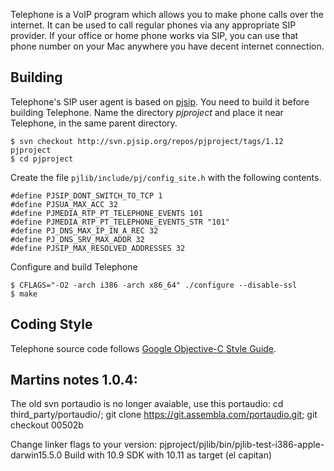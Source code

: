 Telephone is a VoIP program which allows you to make phone calls over
the internet. It can be used to call regular phones via any
appropriate SIP provider. If your office or home phone works via SIP,
you can use that phone number on your Mac anywhere you have decent
internet connection.

Building
--------

Telephone's SIP user agent is based on [pjsip][]. You need to build it
before building Telephone. Name the directory _pjproject_ and place it
near Telephone, in the same parent directory.

  [pjsip]: http://www.pjsip.org/

    $ svn checkout http://svn.pjsip.org/repos/pjproject/tags/1.12 pjproject
    $ cd pjproject

Create the file `pjlib/include/pj/config_site.h` with the following
contents.

    #define PJSIP_DONT_SWITCH_TO_TCP 1
    #define PJSUA_MAX_ACC 32
    #define PJMEDIA_RTP_PT_TELEPHONE_EVENTS 101
    #define PJMEDIA_RTP_PT_TELEPHONE_EVENTS_STR "101"
    #define PJ_DNS_MAX_IP_IN_A_REC 32
    #define PJ_DNS_SRV_MAX_ADDR 32
    #define PJSIP_MAX_RESOLVED_ADDRESSES 32

Configure and build Telephone    

    $ CFLAGS="-O2 -arch i386 -arch x86_64" ./configure --disable-ssl
    $ make

Coding Style
------------

Telephone source code follows [Google Objective-C Style Guide][coding_style].

  [coding_style]: http://google-styleguide.googlecode.com/svn/trunk/objcguide.xml




Martins notes 1.0.4:
--------------------

The old svn portaudio is no longer avaiable, use this portaudio:
  cd third_party/portaudio/; git clone https://git.assembla.com/portaudio.git; git checkout 00502b   

Change linker flags to your version: pjproject/pjlib/bin/pjlib-test-i386-apple-darwin15.5.0
Build with 10.9 SDK with 10.11 as target (el capitan)
